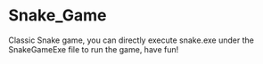 # Snake_Game

Classic Snake game, you can directly execute snake.exe under the SnakeGameExe file to run the game, have fun!
